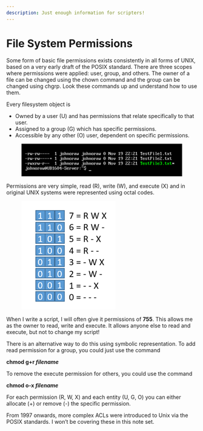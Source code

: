 ```yaml
---
description: Just enough information for scripters!
---
```


# File System Permissions

Some form of basic file permissions exists consistently in all forms of UNIX, based on a very early draft of the POSIX standard. There are three scopes where permissions were applied: user, group, and others. The owner of a file can be changed using the chown command and the group can be changed using chgrp. Look these commands up and understand how to use them.

Every filesystem object is

* Owned by a user (U) and has permissions that relate specifically to that user.
* Assigned to a group (G) which has specific permissions.
* Accessible by any other (O) user, dependent on specific permissions.

<figure><img src="../.gitbook/assets/image (2).png" alt=""><figcaption></figcaption></figure>

Permissions are very simple, read (R), write (W), and execute (X) and in original UNIX systems were represented using octal codes.

<figure><img src="../.gitbook/assets/image (3).png" alt=""><figcaption></figcaption></figure>

When I write a script, I will often give it permissions of **755**. This allows me as the owner to read, write and execute. It allows anyone else to read and execute, but not to change my script!

There is an alternative way to do this using symbolic representation. To add read permission for a group, you could just use the command&#x20;

**chmod g+r&#x20;**_**filename**_

To remove the execute permission for others, you could use the command&#x20;

**chmod o-x&#x20;**_**filename**_

For each permission (R, W, X) and each entity (U, G, O) you can either allocate (+) or remove (-) the specific permission.

From 1997 onwards, more complex ACLs were introduced to Unix via the POSIX standards. I won’t be covering these in this note set.
